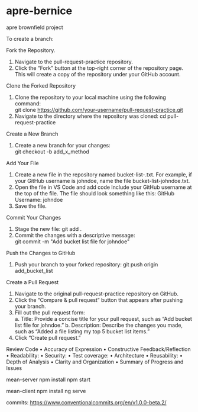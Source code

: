 # apre-bernice
apre brownfield project

To create a branch:

Fork the Repository. 
1. Navigate to the pull-request-practice repository.  
2. Click the “Fork” button at the top-right corner of the repository page. 
This will create a copy of the repository under your GitHub account. 

Clone the Forked Repository 
1. Clone the repository to your local machine using the following command:  
git clone https://github.com/your-username/pull-request-practice.git 
2. Navigate to the directory where the repository was cloned: 
 cd pull-request-practice  

Create a New Branch
 1. Create a new branch for your changes:  
git checkout -b add_x_method 

Add Your File 
1. Create a new file in the repository named bucket-list-<your-github-username>.txt. 
For example, if your GitHub username is johndoe, name the file bucket-list-johndoe.txt.
 2. Open the file in VS Code and add code
 Include your GitHub username at the top of the file. The file should look something like this:  GitHub Username: johndoe 
3. Save the file.

 Commit Your Changes 
1. Stage the new file:  git add .  
2. Commit the changes with a descriptive message:  
git commit -m "Add bucket list file for johndoe"          

Push the Changes to GitHub
1.	Push your branch to your forked repository:  git push origin add_bucket_list

Create a Pull Request 
1. Navigate to the original pull-request-practice repository on GitHub. 
2. Click the “Compare & pull request” button that appears after pushing your branch.  
3. Fill out the pull request form:  
a. Title: Provide a concise title for your pull request, such as “Add bucket list file for johndoe.”
 b. Description: Describe the changes you made, such as “Added a file listing my top 5 bucket list items.”
 4. Click “Create pull request.”

 Review Code
•	Accuracy of Expression
•	Constructive Feedback/Reflection
•	Readability: 
•	Security: 
•	Test coverage:
•	Architecture
•	Reusability: 
•	Depth of Analysis
•	Clarity and Organization
•	Summary of Progress and Issues


mean-server
 npm install
 npm start

mean-client
	npm install
	ng serve

commits:
https://www.conventionalcommits.org/en/v1.0.0-beta.2/